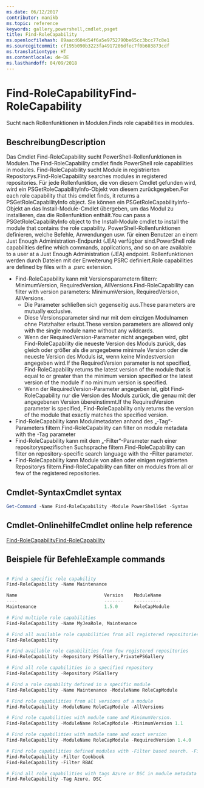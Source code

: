 ```yaml
---
ms.date: 06/12/2017
contributor: manikb
ms.topic: reference
keywords: gallery,powershell,cmdlet,psget
title: Find-RoleCapability
ms.openlocfilehash: 89aacd604d54f6a5e9752790be65cc3bcc77c8e1
ms.sourcegitcommit: cf195b090b3223fa4917206dfec7f0b603873cdf
ms.translationtype: HT
ms.contentlocale: de-DE
ms.lasthandoff: 04/09/2018
---
```

# <a name="find-rolecapability"></a><span data-ttu-id="5c771-103">Find-RoleCapability</span><span class="sxs-lookup"><span data-stu-id="5c771-103">Find-RoleCapability</span></span>

<span data-ttu-id="5c771-104">Sucht nach Rollenfunktionen in Modulen.</span><span class="sxs-lookup"><span data-stu-id="5c771-104">Finds role capabilities in modules.</span></span>

## <a name="description"></a><span data-ttu-id="5c771-105">Beschreibung</span><span class="sxs-lookup"><span data-stu-id="5c771-105">Description</span></span>
<span data-ttu-id="5c771-106">Das Cmdlet Find-RoleCapability sucht PowerShell-Rollenfunktionen in Modulen.</span><span class="sxs-lookup"><span data-stu-id="5c771-106">The Find-RoleCapability cmdlet finds PowerShell role capabilities in modules.</span></span> <span data-ttu-id="5c771-107">Find-RoleCapability sucht Module in registrierten Repositorys.</span><span class="sxs-lookup"><span data-stu-id="5c771-107">Find-RoleCapability searches modules in registered repositories.</span></span>
<span data-ttu-id="5c771-108">Für jede Rollenfunktion, die von diesem Cmdlet gefunden wird, wird ein PSGetRoleCapabilityInfo-Objekt von diesem zurückgegeben.</span><span class="sxs-lookup"><span data-stu-id="5c771-108">For each role capability that this cmdlet finds, it returns a PSGetRoleCapabilityInfo object.</span></span> <span data-ttu-id="5c771-109">Sie können ein PSGetRoleCapabilityInfo-Objekt an das Install-Module-Cmdlet übergeben, um das Modul zu installieren, das die Rollenfunktion enthält.</span><span class="sxs-lookup"><span data-stu-id="5c771-109">You can pass a PSGetRoleCapabilityInfo object to the Install-Module cmdlet to install the module that contains the role capability.</span></span>
<span data-ttu-id="5c771-110">PowerShell-Rollenfunktionen definieren, welche Befehle, Anwendungen usw. für einen Benutzer an einem Just Enough Administration-Endpunkt (JEA) verfügbar sind.</span><span class="sxs-lookup"><span data-stu-id="5c771-110">PowerShell role capabilities define which commands, applications, and so on are available to a user at a Just Enough Administration (JEA) endpoint.</span></span> <span data-ttu-id="5c771-111">Rollenfunktionen werden durch Dateien mit der Erweiterung PSRC definiert.</span><span class="sxs-lookup"><span data-stu-id="5c771-111">Role capabilities are defined by files with a .psrc extension.</span></span>

- <span data-ttu-id="5c771-112">Find-RoleCapability kann mit Versionsparametern filtern: MinimumVersion, RequiredVersion, AllVersions.</span><span class="sxs-lookup"><span data-stu-id="5c771-112">Find-RoleCapability can filter with version parameters: MinimumVersion, RequiredVersion, AllVersions.</span></span>
  - <span data-ttu-id="5c771-113">Die Parameter schließen sich gegenseitig aus.</span><span class="sxs-lookup"><span data-stu-id="5c771-113">These parameters are mutually exclusive.</span></span>
  - <span data-ttu-id="5c771-114">Diese Versionsparameter sind nur mit dem einzigen Modulnamen ohne Platzhalter erlaubt.</span><span class="sxs-lookup"><span data-stu-id="5c771-114">These version parameters are allowed only with the single module name without any wildcards.</span></span>
  - <span data-ttu-id="5c771-115">Wenn der RequiredVersion-Parameter nicht angegeben wird, gibt Find-RoleCapability die neueste Version des Moduls zurück, das gleich oder größer als die angegebene minimale Version oder die neueste Version des Moduls ist, wenn keine Mindestversion angegeben wird.</span><span class="sxs-lookup"><span data-stu-id="5c771-115">If the RequiredVersion parameter is not specified, Find-RoleCapability returns the latest version of the module that is equal to or greater than the minimum version specified or the latest version of the module if no minimum version is specified.</span></span>
  - <span data-ttu-id="5c771-116">Wenn der RequiredVersion-Parameter angegeben ist, gibt Find-RoleCapability nur die Version des Moduls zurück, die genau mit der angegebenen Version übereinstimmt.</span><span class="sxs-lookup"><span data-stu-id="5c771-116">If the RequiredVersion parameter is specified, Find-RoleCapability only returns the version of the module that exactly matches the specified version.</span></span>
- <span data-ttu-id="5c771-117">Find-RoleCapability kann Modulmetadaten anhand des „-Tag“-Parameters filtern.</span><span class="sxs-lookup"><span data-stu-id="5c771-117">Find-RoleCapability can filter on module metadata with the -Tag parameter</span></span>
- <span data-ttu-id="5c771-118">Find-RoleCapability kann mit dem „-Filter“-Parameter nach einer repositoryspezifischen Suchsprache filtern.</span><span class="sxs-lookup"><span data-stu-id="5c771-118">Find-RoleCapability can filter on repository-specific search language with the -Filter parameter.</span></span>
- <span data-ttu-id="5c771-119">Find-RoleCapability kann Module von allen oder einigen registrierten Repositorys filtern.</span><span class="sxs-lookup"><span data-stu-id="5c771-119">Find-RoleCapability can filter on modules from all or few of the registered repositories.</span></span>

## <a name="cmdlet-syntax"></a><span data-ttu-id="5c771-120">Cmdlet-Syntax</span><span class="sxs-lookup"><span data-stu-id="5c771-120">Cmdlet syntax</span></span>
```powershell
Get-Command -Name Find-RoleCapability -Module PowerShellGet -Syntax
```

## <a name="cmdlet-online-help-reference"></a><span data-ttu-id="5c771-121">Cmdlet-Onlinehilfe</span><span class="sxs-lookup"><span data-stu-id="5c771-121">Cmdlet online help reference</span></span>

[<span data-ttu-id="5c771-122">Find-RoleCapability</span><span class="sxs-lookup"><span data-stu-id="5c771-122">Find-RoleCapability</span></span>](http://go.microsoft.com/fwlink/?LinkId=718029)

## <a name="example-commands"></a><span data-ttu-id="5c771-123">Beispiele für Befehle</span><span class="sxs-lookup"><span data-stu-id="5c771-123">Example commands</span></span>
```powershell

# Find a specific role capability
Find-RoleCapability -Name Maintenance

Name                                Version    ModuleName                          Repository
----                                -------    ----------                          ----------
Maintenance                         1.5.0      RoleCapModule                       PrivatePSGallery

# Find multiple role capabilities
Find-RoleCapability -Name MyJeaRole, Maintenance

# Find all available role capabilities from all registered repositories
Find-RoleCapability

# Find available role capabilities from few registered repositories
Find-RoleCapability -Repository PSGallery,PrivatePSGallery

# Find all role capabilities in a specified repository
Find-RoleCapability -Repository PSGallery

# Find a role capability defined in a specific module
Find-RoleCapability -Name Maintenance -ModuleName RoleCapModule

# Find role capabilities from all versions of a module
Find-RoleCapability -ModuleName RoleCapModule -AllVersions

# Find role capabilities with module name and MinimumVersion.
Find-RoleCapability -ModuleName RoleCapModule -MinimumVersion 1.1

# Find role capabilities with module name and exact version
Find-RoleCapability -ModuleName RoleCapModule -RequiredVersion 1.4.0

# Find role capabilities defined modules with -Filter based search. -Filter searches in description and module names
Find-RoleCapability -Filter Cookbook
Find-RoleCapability -Filter RBAC

# Find all role capabilities with tags Azure or DSC in module metadata
Find-RoleCapability -Tag Azure, DSC

```
